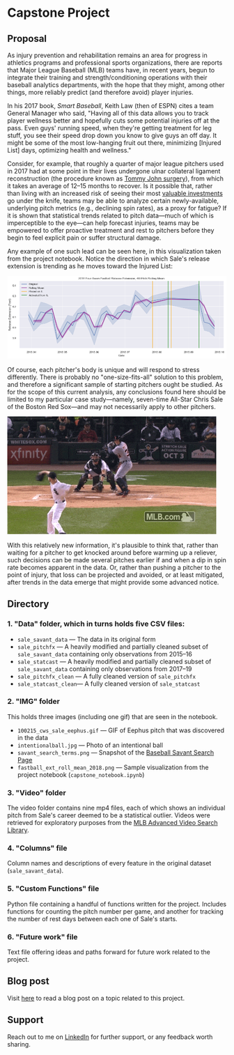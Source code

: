 # Capstone Project

## Proposal

As injury prevention and rehabilitation remains an area for progress in athletics programs and professional sports organizations, there are reports that Major League Baseball (MLB) teams have, in recent years, begun to integrate their training and strength/conditioning operations with their baseball analytics departments, with the hope that they might, among other things, more reliably predict (and therefore avoid) player injuries.

In his 2017 book, *Smart Baseball*, Keith Law (then of ESPN) cites a team General Manager who said, "Having all of this data allows you to track player wellness better and hopefully cuts some potential injuries off at the pass. Even guys' running speed, when they're getting treatment for leg stuff, you see their speed drop down you know to give guys an off day. It might be some of the most low-hanging fruit out there, minimizing [Injured List] days, optimizing health and wellness."

Consider, for example, that roughly a quarter of major league pitchers used in 2017 had at some point in their lives undergone ulnar collateral ligament reconstruction (the procedure known as [Tommy John surgery](https://tht.fangraphs.com/ten-interesting-facts-about-tommy-john-surgery/#:~:text=In%20all%2C%2026%20percent%20of,had%20undergone%20Tommy%20John%20surgery.&text=In%202017%2C%20a%20whopping%2086.7,has%20had%20Tommy%20John%20surgery.)), from which it takes an average of 12–15 months to recover. Is it possible that, rather than living with an increased risk of seeing their most [valuable investments](https://www.cnbc.com/2019/12/11/gerrit-cole-agrees-to-historic-324-million-deal-with-yankees-reports.html#:~:text=Gerrit%20Cole%20agrees%20to%20historic%20%24324%20million%20deal%20with%20Yankees%2C%20reports%20say,-Published%20Wed%2C%20Dec&text=Gerrit%20Cole%2C%20the%20top%20free,largest%20deal%20in%20MLB%20history.) go under the knife, teams may be able to analyze certain newly-available, underlying pitch metrics (e.g., declining spin rates), as a proxy for fatigue? If it is shown that statistical trends related to pitch data—much of which is imperceptible to the eye—can help forecast injuries, teams may be empowered to offer proactive treatment and rest to pitchers before they begin to feel explicit pain or suffer structural damage.

Any example of one such lead can be seen here, in this visualization taken from the project notebook. Notice the direction in which Sale's release extension is trending as he moves toward the Injured List:

![](img/fastball_ext_roll_mean_2018.png "2018 4-Seam Fastball Rolling Release Extension")

Of course, each pitcher's body is unique and will respond to stress differently. There is probably no "one-size-fits-all" solution to this problem, and therefore a significant sample of starting pitchers ought be studied. As for the scope of this current analysis, any conclusions found here should be limited to my particular case study—namely, seven-time All-Star Chris Sale of the Boston Red Sox—and may not necessarily apply to other pitchers.

![SegmentLocal](img/100215_cws_sale_eephus.gif "Chris Sale Eephus Pitch")

With this relatively new information, it's plausible to think that, rather than waiting for a pitcher to get knocked around before warming up a reliever, such decisions can be made several pitches earlier if and when a dip in spin rate becomes apparent in the data. Or, rather than pushing a pitcher to the point of injury, that loss can be projected and avoided, or at least mitigated, after trends in the data emerge that might provide some advanced notice.


## Directory

### 1. "Data" folder, which in turns holds five CSV files:

* `sale_savant_data` — The data in its original form
* `sale_pitchfx` — A heavily modified and partially cleaned subset of `sale_savant_data` containing only observations from 2015–16
* `sale_statcast` — A heavily modified and partially cleaned subset of `sale_savant_data` containing only observations from 2017–19
* `sale_pitchfx_clean` — A fully cleaned version of `sale_pitchfx`
* `sale_statcast_clean`— A fully cleaned version of `sale_statcast`

### 2. "IMG" folder

This holds three images (including one gif) that are seen in the notebook.

* `100215_cws_sale_eephus.gif` — GIF of Eephus pitch that was discovered in the data
* `intentionalball.jpg` — Photo of an intentional ball
* `savant_search_terms.png` — Snapshot of the [Baseball Savant Search Page](https://baseballsavant.mlb.com/statcast_search)
* `fastball_ext_roll_mean_2018.png` — Sample visualization from the project notebook (`capstone_notebook.ipynb`)

### 3. "Video" folder

The video folder contains nine mp4 files, each of which shows an individual pitch from Sale's career deemed to be a statistical outlier. Videos were retrieved for exploratory purposes from the [MLB Advanced Video Search Library](https://www.mlb.com/video/search).

### 4. "Columns" file

Column names and descriptions of every feature in the original dataset (`sale_savant_data`).

### 5. "Custom Functions" file

Python file containing a handful of functions written for the project. Includes functions for counting the pitch number per game, and another for tracking the number of rest days between each one of Sale's starts.

### 6. "Future work" file

Text file offering ideas and paths forward for future work related to the project.

## Blog post

Visit [here](https://medium.com/@timsennett/predicting-mlb-pitch-classes-8c8163cd6c41) to read a blog post on a topic related to this project.

## Support

Reach out to me on [LinkedIn](https://www.linkedin.com/in/timsennett/) for further support, or any feedback worth sharing.
